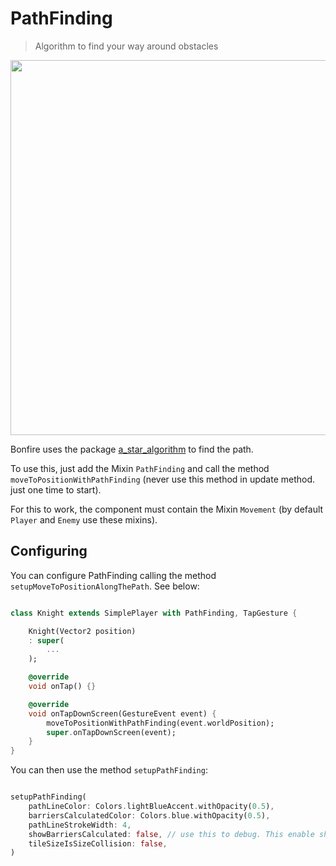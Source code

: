 # PathFinding

> Algorithm to find your way around obstacles

<img src="_media/git_move_along_the_path.gif" width="600"/>

Bonfire uses the package [a_star_algorithm](https://pub.dev/packages/a_star_algorithm) to find the path.


To use this, just add the Mixin `PathFinding` and call the method `moveToPositionWithPathFinding` (never use this method in update method. just one time to start). 

For this to work, the component must contain the Mixin `Movement` (by default `Player` and `Enemy` use these mixins).

## Configuring 

You can configure PathFinding calling the method `setupMoveToPositionAlongThePath`. See below:

```dart

class Knight extends SimplePlayer with PathFinding, TapGesture {

    Knight(Vector2 position)
    : super(
        ...
    );

    @override
    void onTap() {}

    @override
    void onTapDownScreen(GestureEvent event) {
        moveToPositionWithPathFinding(event.worldPosition);
        super.onTapDownScreen(event);
    }
}

```

You can then use the method `setupPathFinding`:

``` dart

setupPathFinding(
    pathLineColor: Colors.lightBlueAccent.withOpacity(0.5),
    barriersCalculatedColor: Colors.blue.withOpacity(0.5),
    pathLineStrokeWidth: 4,
    showBarriersCalculated: false, // use this to debug. This enable showing in the map the tiles considered collisions by the algorithm.
    tileSizeIsSizeCollision: false,
)
```

